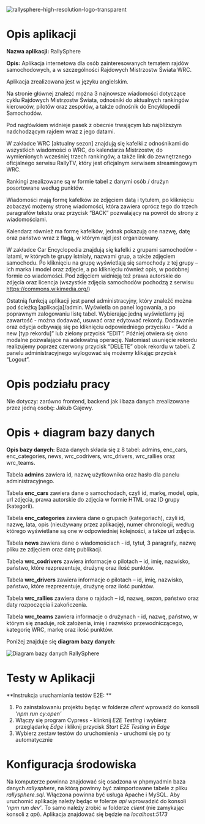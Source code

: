 ![rallysphere-high-resolution-logo-transparent](https://github.com/GajewyJ/RallySphere-Project/assets/90028969/d16f832f-1f26-46fb-82dc-c3d08ab43323)

# Opis aplikacji

**Nazwa aplikacji:** RallySphere

**Opis:** Aplikacja internetowa dla osób zainteresowanych tematem rajdów
samochodowych, a w szczególności Rajdowych Mistrzostw Świata
WRC.

Aplikacja zrealizowana jest w języku angielskim.

Na stronie głównej znaleźć można 3 najnowsze wiadomości dotyczące
cyklu Rajdowych Mistrzostw Świata, odnośniki do aktualnych rankingów
kierowców, pilotów oraz zespołów, a także odnośnik do Encyklopedii
Samochodów.

Pod nagłówkiem widnieje pasek z obecnie trwającym lub najbliższym
nadchodzącym rajdem wraz z jego datami.

W zakładce WRC [aktualny sezon] znajdują się kafelki z odnośnikami do
wszystkich wiadomości o WRC, do kalendarza Mistrzostw, do
wymienionych wcześniej trzech rankingów, a także link do zewnętrznego
oficjalnego serwisu RallyTV, który jest oficjalnym serwisem
streamingowym WRC.

Rankingi zrealizowane są w formie tabel z danymi osób / drużyn
posortowane według punktów.

Wiadomości mają formę kafelków ze zdjęciem datą i tytułem, po
kliknięciu zobaczyć możemy stronę wiadomości, która zawiera oprócz
tego do trzech paragrafów tekstu oraz przycisk “BACK” pozwalający na
powrót do strony z wiadomościami.

Kalendarz również ma formę kafelków, jednak pokazują one nazwę, datę
oraz państwo wraz z flagą, w którym rajd jest organizowany.

W zakładce Car Encyclopedia znajdują się kafelki z grupami
samochodów - latami, w których te grupy istniały, nazwami grup, a także
zdjęciem samochodu. Po kliknięciu na grupę wyświetlają
się samochody z tej grupy – ich marka i model oraz zdjęcie, a po
kliknięciu również opis, w podobnej formie co wiadomości. Pod
zdjęciem widnieją też prawa autorskie do zdjęcia oraz licencja
(wszystkie zdjęcia samochodów pochodzą z serwisu https://commons.wikimedia.org/)

Ostatnią funkcją aplikacji jest panel administracyjny, który znaleźć
można pod ścieżką [aplikacja]/admin. Wyświetla on panel logowania, a
po poprawnym zalogowaniu listę tabel. Wybierając jedną wyświetlamy
jej zawartość - można dodawać, usuwać oraz edytować rekordy.
Dodawanie oraz edycja odbywają się po kliknięciu odpowiedniego
przycisku - “Add a new [typ rekordu]” lub zielony przycisk “EDIT”. Później
otwiera się okno modalne pozwalające na adekwatną operację.
Natomiast usunięcie rekordu realizujemy poprzez czerwony przycisk
“DELETE” obok rekordu w tabeli. Z panelu administracyjnego wylogować
się możemy klikając przycisk “Logout”.

# Opis podziału pracy

Nie dotyczy: zarówno frontend, backend jak i baza danych zrealizowane
przez jedną osobę: Jakub Gajewy.

# Opis + diagram bazy danych

**Opis bazy danych:** Baza danych składa się z 8 tabel: admins, enc_cars,
enc_categories, news, wrc_codrivers, wrc_drivers, wrc_rallies oraz
wrc_teams.

Tabela **admins** zawiera id, nazwę użytkownika oraz hasło dla panelu
administracyjnego.

Tabela **enc_cars** zawiera dane o samochodach, czyli id, markę, model,
opis, url zdjęcia, prawa autorskie do zdjęcia w formie HTML oraz ID
grupy (kategorii).

Tabela **enc_categories** zawiera dane o grupach (kategoriach), czyli id,
nazwę, lata, opis (nieużywany przez aplikację), numer chronologii, według którego wyświetlane są one w odpowiedniej kolejności, a także
url zdjęcia.

Tabela **news** zawiera dane o wiadomościach - id, tytuł, 3 paragrafy,
nazwę pliku ze zdjęciem oraz datę publikacji.

Tabela **wrc_codrivers** zawiera informacje o pilotach – id, imię, nazwisko,
państwo, które rezprezentuje, drużynę oraz ilość punktów.

Tabela **wrc_drivers** zawiera informacje o pilotach – id, imię, nazwisko,
państwo, które rezprezentuje, drużynę oraz ilość punktów.

Tabela **wrc_rallies** zawiera dane o rajdach – id, nazwę, sezon, państwo
oraz daty rozpoczęcia i zakończenia.

Tabela **wrc_teams** zawiera informacje o drużynach - id, nazwę, państwo,
w którym się znaduje, rok założenia, imię i nazwisko przewodniczącego,
kategorię WRC, markę oraz ilość punktów.

Poniżej znajduje się **diagram bazy danych**:

![Diagram bazy danych RallySphere](https://github.com/GajewyJ/RallySphere-Project/assets/90028969/0c2de089-cb48-4c0d-ac97-0d1dd751ae99)

# Testy w Aplikacji

**Instrukcja uruchamiania testów E2E: ** 
1. Po zainstalowaniu projektu będąc w folderze *client* wprowadź do konsoli *'npm run cy:open'*
2. Włączy się program Cypress - klinknij *E2E Testing* i wybierz przeglądarkę *Edge* i kliknij przycisk *Start E2E Testing in Edge*
3. Wybierz zestaw testów do uruchomienia - uruchomi się po ty automatycznie

# Konfiguracja środowiska

Na komputerze powinna znajdować się osadzona w phpmyadmin baza danych *rallysphere*, na którą powinny być zaimportowane tabele z pliku *rallysphere.sql*. Włączona powinna być usługa Apache i MySQL. Aby uruchomić aplikację należy będąc w folerze *api* wprowadzić do konsoli *'npm run dev'*. To samo należy zrobić w folderze *client* (nie zamykając konsoli z *api*). Aplikacja znajdować się będzie na *localhost:5173*

